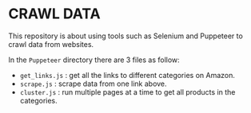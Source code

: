 # CRAWL DATA

This repository is about using tools such as Selenium and Puppeteer to crawl data from websites.

In the `Puppeteer` directory there are 3 files as follow:

- `get_links.js` : get all the links to different categories on Amazon.
- `scrape.js` : scrape data from one link above.
- `cluster.js` : run multiple pages at a time to get all products in the categories.
